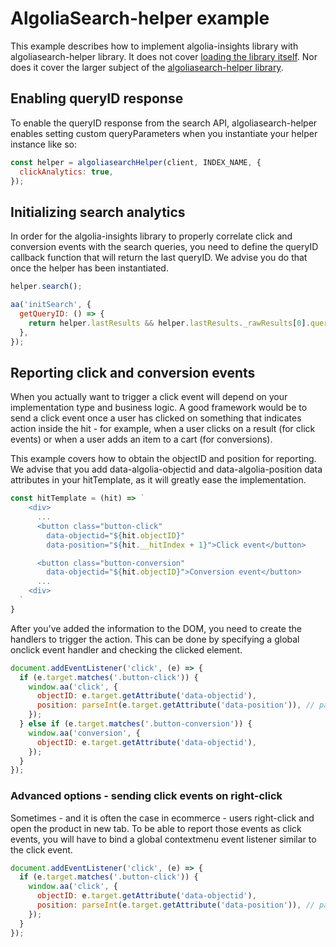 # AlgoliaSearch-helper example

This example describes how to implement algolia-insights library with algoliasearch-helper library. It does not cover [loading the library itself](https://github.com/algolia/search-insights.js#1-load-the-library). Nor does it cover the larger subject of the [algoliasearch-helper library](https://github.com/algolia/algoliasearch-helper-js/).

## Enabling queryID response

To enable the queryID response from the search API, algoliasearch-helper enables setting custom queryParameters when you instantiate your helper instance like so:

```js
const helper = algoliasearchHelper(client, INDEX_NAME, {
  clickAnalytics: true,
});
```

## Initializing search analytics

In order for the algolia-insights library to properly correlate click and conversion events
with the search queries, you need to define the queryID callback function that will return the
last queryID. We advise you do that once the helper has been instantiated.

```js
helper.search();

aa('initSearch', {
  getQueryID: () => {
    return helper.lastResults && helper.lastResults._rawResults[0].queryID;
  },
});
```

## Reporting click and conversion events

When you actually want to trigger a click event will depend on your implementation type and business logic. A good framework would be to send a click event once a user has clicked on something that indicates action inside the hit - for example, when a user clicks on a result (for click events) or when a user adds an item to a cart (for conversions).

This example covers how to obtain the objectID and position for reporting. We advise that you add data-algolia-objectid and data-algolia-position data attributes in your hitTemplate, as it will greatly ease the implementation.

```js
const hitTemplate = (hit) => `
    <div>
      ...
      <button class="button-click"
        data-objectid="${hit.objectID}"
        data-position="${hit.__hitIndex + 1}">Click event</button>

      <button class="button-conversion"
        data-objectid="${hit.objectID}">Conversion event</button>
      ...
    <div>
  `
}
```

After you've added the information to the DOM, you need to create the handlers to trigger the action.
This can be done by specifying a global onclick event handler and checking the clicked element.

```js
document.addEventListener('click', (e) => {
  if (e.target.matches('.button-click')) {
    window.aa('click', {
      objectID: e.target.getAttribute('data-objectid'),
      position: parseInt(e.target.getAttribute('data-position')), // parseInt as getAttribute always returns a string
    });
  } else if (e.target.matches('.button-conversion')) {
    window.aa('conversion', {
      objectID: e.target.getAttribute('data-objectid'),
    });
  }
});
```

### Advanced options - sending click events on right-click

Sometimes - and it is often the case in ecommerce - users right-click and open the product in new tab.
To be able to report those events as click events, you will have to bind a global contextmenu event listener similar to the click event.

```js
document.addEventListener('click', (e) => {
  if (e.target.matches('.button-click')) {
    window.aa('click', {
      objectID: e.target.getAttribute('data-objectid'),
      position: parseInt(e.target.getAttribute('data-position')), // parseInt as getAttribute always returns a string
    });
  }
});
```
